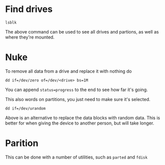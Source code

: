 # 

# Find drives

    lsblk

The above command can be used to see all drives and partions, as well as where they're mounted.

# Nuke

To remove all data from a drive and replace it with nothing do

    dd if=/dev/zero of=/dev/<drive> bs=1M

You can append `status=progress` to the end to see how far it's going.

This also words on partitions, you just need to make sure it's selected.

    dd if=/dev/urandom

Above is an alternative to replace the data blocks with random data. This is better for when giving the device to another person, but will take longer.

# Parition

This can be done with a number of utilities, such as `parted` and `fdisk`
